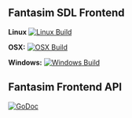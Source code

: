 ## Fantasim SDL Frontend

**Linux** [![Linux Build](https://build.snapcraft.io/badge/andreas-jonsson/fantasim-pub.svg)](https://build.snapcraft.io/user/andreas-jonsson/fantasim-pub)

**OSX:** [![OSX Build](https://travis-ci.org/andreas-jonsson/fantasim-pub.svg?branch=master)](https://travis-ci.org/andreas-jonsson/fantasim-pub)

**Windows:** [![Windows Build](https://ci.appveyor.com/api/projects/status/6j506u0w1quelt0g?svg=true)](https://ci.appveyor.com/project/andreas-jonsson/fantasim-pub)

## Fantasim Frontend API

[![GoDoc](https://img.shields.io/badge/doc-GoDoc-blue.svg)](https://godoc.org/github.com/andreas-jonsson/fantasim-pub/api)
